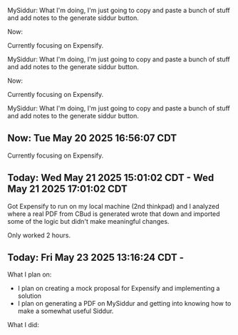 MySiddur:
What I'm doing, I'm just going to copy and paste a bunch of stuff and add notes to the generate siddur button.

Now:

Currently focusing on Expensify.

MySiddur:
What I'm doing, I'm just going to copy and paste a bunch of stuff and add notes to the generate siddur button.

Now:

Currently focusing on Expensify.

MySiddur:
What I'm doing, I'm just going to copy and paste a bunch of stuff and add notes to the generate siddur button.

## Now: Tue May 20 2025 16:56:07 CDT

Currently focusing on Expensify.

## Today: Wed May 21 2025 15:01:02 CDT -  Wed May 21 2025 17:01:02 CDT

Got Expensify to run on my local machine (2nd thinkpad) and I analyzed where a real PDF from CBud is generated wrote that down and imported some of the logic but didn't make meaningful changes.

Only worked 2 hours.


## Today: Fri May 23 2025 13:16:24 CDT - 

What I plan on: 

- I plan on creating a mock proposal for Expensify and implementing a solution 
- I plan on generating a PDF on MySiddur and getting into knowing how to make a somewhat useful Siddur. 

What I did: 

